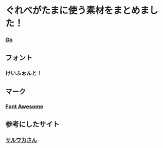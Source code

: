 # ぐれべがたまに使う素材をまとめました！
### [Go](https://fugufx.github.io/assets/assets.html)

## フォント
### けいふぉんと！

## マーク
### [Font Awesome](https://fontawesome.com/)

## 参考にしたサイト
### [サルワカさん](https://saruwakakun.com/html-css/basic/font-awesome)
